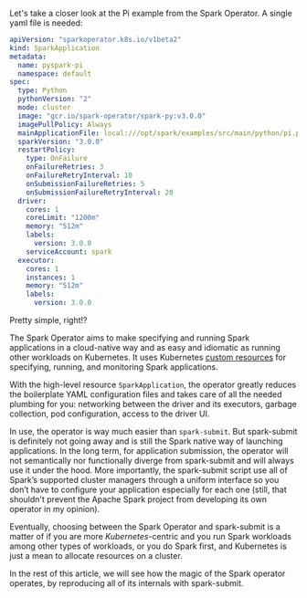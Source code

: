 Let's take a closer look at the Pi example from the Spark Operator. A single yaml file is needed:

```yaml
apiVersion: "sparkoperator.k8s.io/v1beta2"
kind: SparkApplication
metadata:
  name: pyspark-pi
  namespace: default
spec:
  type: Python
  pythonVersion: "2"
  mode: cluster
  image: "gcr.io/spark-operator/spark-py:v3.0.0"
  imagePullPolicy: Always
  mainApplicationFile: local:///opt/spark/examples/src/main/python/pi.py
  sparkVersion: "3.0.0"
  restartPolicy:
    type: OnFailure
    onFailureRetries: 3
    onFailureRetryInterval: 10
    onSubmissionFailureRetries: 5
    onSubmissionFailureRetryInterval: 20
  driver:
    cores: 1
    coreLimit: "1200m"
    memory: "512m"
    labels:
      version: 3.0.0
    serviceAccount: spark
  executor:
    cores: 1
    instances: 1
    memory: "512m"
    labels:
      version: 3.0.0
```

Pretty simple, right!?

The Spark Operator aims to make specifying and running Spark applications in a cloud-native way and as easy and 
idiomatic as running other workloads on Kubernetes. It uses Kubernetes 
[custom resources](https://kubernetes.io/docs/concepts/extend-kubernetes/api-extension/custom-resources/) for 
specifying, running, and monitoring Spark applications.

With the high-level resource `SparkApplication`, the operator greatly reduces the boilerplate YAML configuration 
files and takes care of all the needed plumbing for you: networking between the driver and its executors, garbage 
collection, pod configuration, access to the driver UI. 

In use, the operator is way much easier than `spark-submit`. But spark-submit is definitely not going away and is 
still the Spark native way of launching applications. In the long term, for application submission, the operator 
will not semantically nor functionally diverge from spark-submit and will always use it under the hood. More 
importantly, the spark-submit script use all of Spark’s supported cluster managers through a uniform interface so 
you don’t have to configure your application especially for each one (still, that shouldn't prevent the Apache 
Spark project from developing its own operator in my opinion).

Eventually, choosing between the Spark Operator and spark-submit is a matter of if you are more _Kubernetes_-centric 
and you run Spark workloads among other types of workloads, or you do Spark first, and Kubernetes is just a mean to 
allocate resources on a cluster.

In the rest of this article, we will see how the magic of the Spark operator operates, by reproducing all of its 
internals with spark-submit.


